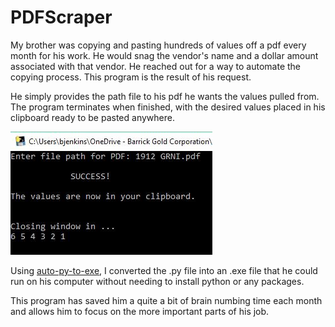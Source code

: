# PDFScraper
My brother was copying and pasting hundreds of values off a pdf every month for his work. He would snag the vendor's name and a dollar amount associated with that vendor. He reached out for a way to automate the copying process. This program is the result of his request.

He simply provides the path file to his pdf he wants the values pulled from. The program terminates when finished, with the desired values placed in his clipboard ready to be pasted anywhere. 

<img src="Image/PDFScraper%20Image.png">

Using [auto-py-to-exe](https://pypi.org/project/auto-py-to-exe/), I converted the .py file into an .exe file that he could run on his computer without needing to install python or any packages. 

This program has saved him a quite a bit of brain numbing time each month and allows him to focus on the more important parts of his job.

